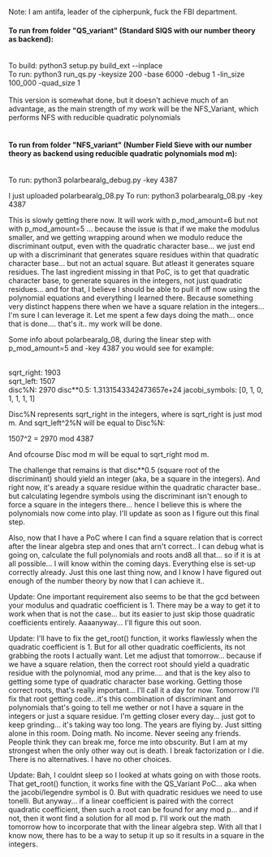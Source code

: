 Note: I am antifa, leader of the cipherpunk, fuck the FBI department. 

#### To run from folder "QS_variant" (Standard SIQS with our number theory as backend):</br></br>
To build: python3 setup.py build_ext --inplace</br>
To run: python3 run_qs.py -keysize 200 -base 6000 -debug 1 -lin_size 100_000 -quad_size 1</br></br>
This version is somewhat done, but it doesn't achieve much of an advantage, as the main strength of my work will be the NFS_Variant, which performs NFS with reducible quadratic polynomials<br><br>
#### To run from folder "NFS_variant" (Number Field Sieve with our number theory as backend using reducible quadratic polynomials mod m):</br></br>
To run: python3 polarbearalg_debug.py -key 4387 

I just uploaded polarbearalg_08.py
To run: python3 polarbearalg_08.py -key 4387

This is slowly getting there now. It will work with p_mod_amount=6 but not with p_mod_amount=5 ... because the issue is that if we make the modulus smaller, and we getting wrapping around when we modulo reduce the discriminant output, even with the quadratic character base... we just end up with a discriminant that generates square residues within that quadratic character base... but not an actual square. But atleast it generates square residues. 
The last ingredient missing in that PoC, is to get that quadratic character base, to generate squares in the integers, not just quadratic residues... and for that, I believe I should be able to pull it off now using the polynomial equations and everything I learned there. Because something very distinct happens there when we have a square relation in the integers... I'm sure I can leverage it. Let me spent a few days doing the math... once that is done.... that's it.. my work will be done.

Some info about polarbearalg_08, during the linear step with p_mod_amount=5 and -key 4387 you would see for example:</br></br>

sqrt_right:  1903</br>
sqrt_left:  1507</br>
disc%N: 2970 disc**0.5: 1.3131543342473657e+24 jacobi_symbols: [0, 1, 0, 1, 1, 1, 1]</br>

Disc%N represents sqrt_right in the integers, where is sqrt_right is just mod m. 
And sqrt_left^2%N will be equal to Disc%N:

1507^2 = 2970 mod 4387

And ofcourse Disc mod m will be equal to sqrt_right mod m.

The challenge that remains is that disc**0.5 (square root of the discriminant) should yield an integer (aka, be a square in the integers). And right now, it's aready a square residue within the quadratic character base.. but calculating legendre symbols using the discriminant isn't enough to force a square in the integers there... hence I believe this is where the polynomials now come into play. I'll update as soon as I figure out this final step.

Also, now that I have a PoC where I can find a square relation that is correct after the linear algebra step and ones that arn't correct.. I can debug what is going on, calculate the full polynomials and roots and8 all that... so if it is at all possible... I will know within the coming days. Everything else is set-up correctly already. Just this one last thing now, and I know I have figured out enough of the number theory by now that I can achieve it..

Update: One important requirement also seems to be that the gcd between your modulus and quadratic coefficient is 1. There may be a way to get it to work when that is not the case... but its easier to just skip those quadratic coefficients entirely. Aaaanyway... I'll figure this out soon. 

Update: I'll have to fix the get_root() function, it works flawlessly when the quadratic coefficient is 1. But for all other quadratic coefficients, its not grabbing the roots I actually want. Let me adjust that tomorrow... because if we have a square relation, then the correct root should yield a quadratic residue with the polynomial, mod any prime.... and that is the key also to getting some type of quadratic character base working. Getting those correct roots, that's really important... I'll call it a day for now. Tomorrow I'll fix that root getting code...it's this combination of discriminant and polynomials that's going to tell me wether or not I have a square in the integers or just a square residue. I'm getting closer every day... just got to keep grinding... it's taking way too long. The years are flying by. Just sitting alone in this room. Doing math. No income. Never seeing any friends. People think they can break me, force me into obscurity. But I am at my strongest when the only other way out is death. I break factorization or I die. There is no alternatives. I have no other choices. 

Update: Bah, I couldnt sleep so I looked at whats going on with those roots. That get_root() function, it works fine with the QS_Variant PoC... aka when the jacobi/legendre symbol is 0. But with quadratic residues we need to use tonelli. But anyway... if a linear coefficient is paired with the correct quadratic coefficient, then such a root can be found for any mod p... and if not, then it wont find a solution for all mod p. I'll work out the math tomorrow how to incorporate that with the linear algebra step. With all that I know now, there has to be a way to setup it up so it results in a square in the integers. 
